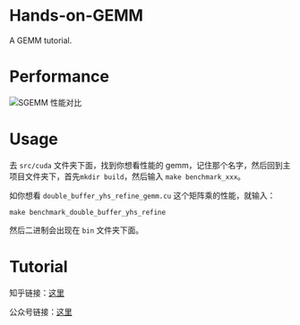 # Hands-on-GEMM

A GEMM tutorial.

# Performance

![SGEMM 性能对比](https://user-images.githubusercontent.com/31173671/204142853-b1e45cb0-a8b4-42ff-a207-7eee31712305.png)

# Usage

去 `src/cuda` 文件夹下面，找到你想看性能的 gemm，记住那个名字，然后回到主项目文件夹下，首先`mkdir build`，然后输入 `make benchmark_xxx`。

如你想看 `double_buffer_yhs_refine_gemm.cu` 这个矩阵乘的性能，就输入：

```
make benchmark_double_buffer_yhs_refine
```

然后二进制会出现在 `bin` 文件夹下面。

# Tutorial

知乎链接：[这里](https://zhuanlan.zhihu.com/p/584236348)

公众号链接：[这里](https://mp.weixin.qq.com/s/rWWx0Uf4oin0kmtEjVXBqw)
